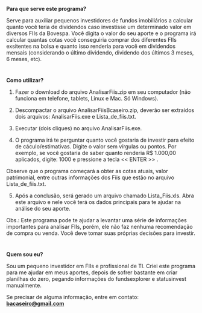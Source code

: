 <b>Para que serve este programa?</b>

Serve para auxiliar pequenos investidores de fundos imobiliários a calcular quanto você teria de dividendos caso investisse um determinado valor
em diversos FIIs da Bovespa. Você digita o valor do seu aporte e o programa irá calcular quantas cotas você conseguiria comprar dos diferentes FIIs exsitentes na bolsa e quanto isso renderia para você em dividendos mensais (considerando o último dividendo, dividendo dos últimos 3 meses, 6 meses, etc).

<h1> </h1>


<b>Como utilizar?</b>

1) Fazer o download do arquivo AnalisarFiis.zip em seu computador (não funciona em telefone, tablets, Linux e Mac. Só Windows).

2) Descompactar o arquivo AnalisarFiisBcaseiro.zip, deverão ser extraídos dois arquivos: AnalisarFiis.exe e Lista_de_fiis.txt.

3) Executar (dois cliques) no arquivo AnalisarFiis.exe. 

4) O programa irá te perguntar quanto você gostaria de investir para efeito de cáculo/estimativas. Digite o valor sem vírgulas ou pontos.
Por exemplo, se você gostaria de saber quanto renderia R$ 1.000,00 aplicados, digite: 1000 e pressione a tecla << ENTER >> .

Observe que o programa começará a obter as cotas atuais, valor patrimonial, entre outras informações dos Fiis que estão no arquivo Lista_de_fiis.txt.

5) Após a conclusão, será gerado um arquivo chamado Lista_Fiis.xls. Abra este arquivo e nele você terá os dados principais para te ajudar na 
análise do seu aporte.

Obs.: Este programa pode te ajudar a levantar uma série de informações importantes para analisar FIIs, porém, ele não faz nenhuma recomendação de compra ou venda. Você deve tomar suas próprias decisões para investir.
  
  
<h1> </h1>
  
<b>Quem sou eu?</b>
  
Sou um pequeno investidor em FIIs e profissional de TI. Criei este programa para me ajudar em meus aportes, depois de sofrer bastante em criar planilhas do zero, pegando informações do fundsexplorer e statusinvest manualmente.
  
<b></b>
Se precisar de alguma informação, entre em contato: <b>bacaseiro@gmail.com</b>
  
